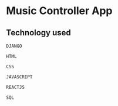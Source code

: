 # Music Controller App

## Technology used

    DJANGO

    HTML 

    CSS

    JAVASCRIPT

    REACTJS

    SQL
